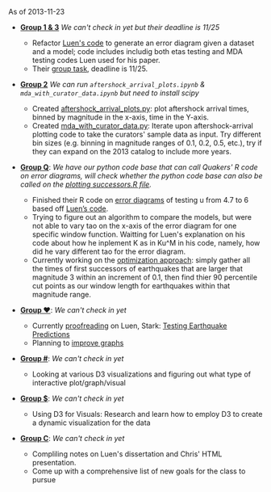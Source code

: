 As of 2013-11-23

- [**Group 1 & 3**](http://github.com/aparker92/error_analyzers) *We can't check in yet but their deadline is 11/25*
  - Refactor [Luen's code](https://github.com/aparker92/error_analyzers/blob/master/etas-training.R) to generate an error diagram given a dataset and a model; code includes includig both etas testing and MDA testing codes Luen used for his paper.
  - Their [group task](https://github.com/aparker92/error_analyzers/blob/master/taskfornov21.txt), deadline is 11/25. 

- [**Group 2**](https://github.com/stat157/analyzers) *We can run `aftershock_arrival_plots.ipynb` & `mda_with_curator_data.ipynb` but need to install scipy*
  - Created [aftershock_arrival_plots.py](https://github.com/stat157/analyzers/blob/master/notebooks/aftershock_arrival_plots.py): plot aftershock arrival times, binned by magnitude in the x-axis, time in the Y-axis. 
  - Created [mda_with_curator_data.py](https://github.com/stat157/analyzers/blob/master/notebooks/mda_with_curator_data.py): Iterate upon aftershock-arrival plotting code to take the curators' sample data as input. Try different bin sizes (e.g. binning in magnitude ranges of 0.1, 0.2, 0.5, etc.), try if they can expand on the 2013 catalog to include more years.

- [**Group Q**](https://github.com/SunnySunnia/TheQuakers):   *We have our python code base that can call Quakers' R code on error diagrams, will check whether the python code base can also be called on the [plotting successors.R file](http://github.com/SunnySunnia/TheQuakers/tree/master/Successors).* 

  - Finished their R code on [error diagrams](https://github.com/SunnySunnia/TheQuakers/blob/master/MDA/mda_test.r) of testing u from 4.7 to 6 based off [Luen’s code](https://github.com/SunnySunnia/TheQuakers/blob/master/MDA/etas-training.R). 
  - Trying to figure out an algorithm to compare the models, but were not able to vary tao on the x-axis of the error diagram for one specific window function. Waitting for Luen's explanation on his code about how he inplement K as in Ku^M in his code, namely, how did he vary different tao for the error diagram.
  - Currently working on the [optimization approach](https://github.com/SunnySunnia/TheQuakers/tree/master/Successors): simply gather all the times of first successors of earthquakes that are larger that magnitude 3 within an increment of 0.1, then find thier 90 percentile cut points as our window length for earthquakes within that magnitude range. 
  
- [**Group ❤**](https://github.com/annyeongjs/visualheart.task8): *We can't check in yet*
  - Currently [proofreading](https://github.com/annyeongjs/visualheart.task8/blob/master/LuenSummary.md) on Luen, Stark: [Testing Earthquake Predictions](http://projecteuclid.org/DPubS?verb=Display&version=1.0&service=UI&handle=euclid.imsc/1207580090&page=record)
  - Planning to [improve graphs](https://github.com/annyeongjs/visualheart.task8/blob/master/ImprovingGraphs.md)
  
- [**Group #**](https://github.com/ashleysia/TeamHASHTAG): *We can't check in yet*
  - Looking at various D3 visualizations and figuring out what type of interactive plot/graph/visual

- [**Group $**](https://github.com/joyyqchen/EarthquakeProject.Team-Chen.Hsiao.Kirschner.Liou.Tsai): *We can't check in yet*
  - Using D3 for Visuals: Research and learn how to employ D3 to create a dynamic visualization for the data

- [**Group C**](https://github.com/davidwang001/Group-C-Repo): *We can't check in yet*

  - Compliling notes on Luen's dissertation and Chris' HTML presentation.
  - Come up with a comprehensive list of new goals for the class to pursue
